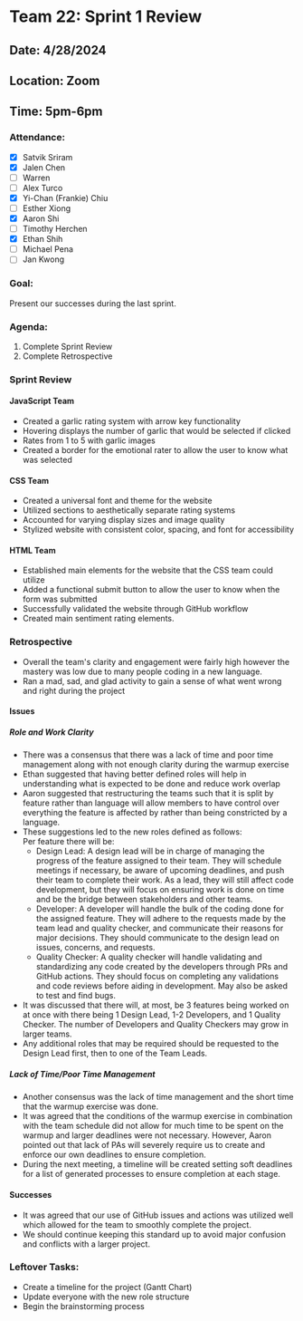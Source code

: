 # Team 22: Sprint 1 Review
## Date: 4/28/2024
## Location: Zoom
## Time: 5pm-6pm

### Attendance:
- [x] Satvik Sriram
- [x] Jalen Chen
- [ ] Warren 
- [ ] Alex Turco
- [x] Yi-Chan (Frankie) Chiu
- [ ] Esther Xiong
- [x] Aaron Shi
- [ ] Timothy Herchen
- [x] Ethan Shih
- [ ] Michael Pena
- [ ] Jan Kwong

### Goal: 
Present our successes during the last sprint. 

### Agenda:
  1. Complete Sprint Review
  2. Complete Retrospective
     
### Sprint Review
#### JavaScript Team
- Created a garlic rating system with arrow key functionality
- Hovering displays the number of garlic that would be selected if clicked
- Rates from 1 to 5 with garlic images
- Created a border for the emotional rater to allow the user to know what was selected

#### CSS Team
- Created a universal font and theme for the website
- Utilized sections to aesthetically separate rating systems
- Accounted for varying display sizes and image quality
- Stylized website with consistent color, spacing, and font for accessibility

#### HTML Team
- Established main elements for the website that the CSS team could utilize
- Added a functional submit button to allow the user to know when the form was submitted
- Successfully validated the website through GitHub workflow
- Created main sentiment rating elements.

### Retrospective
- Overall the team's clarity and engagement were fairly high however the mastery was low due to many people coding in a new language.
- Ran a mad, sad, and glad activity to gain a sense of what went wrong and right during the project
#### Issues  
##### Role and Work Clarity
- There was a consensus that there was a lack of time and poor time management along with not enough clarity during the warmup exercise
- Ethan suggested that having better defined roles will help in understanding what is expected to be done and reduce work overlap
- Aaron suggested that restructuring the teams such that it is split by feature rather than language will allow members to have control over everything the feature is affected by rather than being constricted by a language.
- These suggestions led to the new roles defined as follows: \
  Per feature there will be:
  - Design Lead: A design lead will be in charge of managing the progress of the feature assigned to their team. They will schedule meetings if necessary, be aware of upcoming deadlines, and push their team to complete their work. As a lead, they will still affect code development, but they will focus on ensuring work is done on time and be the bridge between stakeholders and other teams.
  - Developer: A developer will handle the bulk of the coding done for the assigned feature. They will adhere to the requests made by the team lead and quality checker, and communicate their reasons for major decisions. They should communicate to the design lead on issues, concerns, and requests.
  - Quality Checker: A quality checker will handle validating and standardizing any code created by the developers through PRs and GitHub actions. They should focus on completing any validations and code reviews before aiding in development. May also be asked to test and find bugs.
- It was discussed that there will, at most, be 3 features being worked on at once with there being 1 Design Lead, 1-2 Developers, and 1 Quality Checker. The number of Developers and Quality Checkers may grow in larger teams.
- Any additional roles that may be required should be requested to the Design Lead first, then to one of the Team Leads.

##### Lack of Time/Poor Time Management
- Another consensus was the lack of time management and the short time that the warmup exercise was done.
- It was agreed that the conditions of the warmup exercise in combination with the team schedule did not allow for much time to be spent on the warmup and larger deadlines were not necessary. However, Aaron pointed out that lack of PAs will severely require us to create and enforce our own deadlines to ensure completion.  
- During the next meeting, a timeline will be created setting soft deadlines for a list of generated processes to ensure completion at each stage.

#### Successes
- It was agreed that our use of GitHub issues and actions was utilized well which allowed for the team to smoothly complete the project.
- We should continue keeping this standard up to avoid major confusion and conflicts with a larger project. 

### Leftover Tasks:
- Create a timeline for the project (Gantt Chart)
- Update everyone with the new role structure
- Begin the brainstorming process
